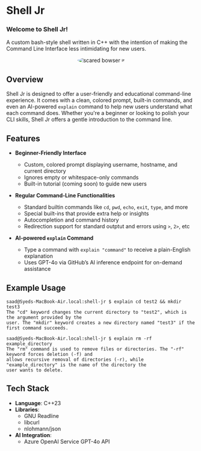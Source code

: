 # Shell Jr

### Welcome to Shell Jr!
A custom bash-style shell written in C++ with the intention of making the Command Line Interface less intimidating for new users.

<p align="center">
  <img src="https://github.com/user-attachments/assets/efff0cd3-f5c1-4007-8e29-edd53e51415e" alt="scared bowser jr" style="border-radius: 80%">
</p>


## Overview

Shell Jr is designed to offer a user-friendly and educational command-line experience. It comes with a clean, colored prompt, built-in commands, and even an AI-powered `explain` command to help new users understand what each command does. Whether you're a beginner or looking to polish your CLI skills, Shell Jr offers a gentle introduction to the command line.

## Features

- **Beginner-Friendly Interface**  
  - Custom, colored prompt displaying username, hostname, and current directory  
  - Ignores empty or whitespace-only commands  
  - Built-in tutorial (coming soon) to guide new users

- **Regular Command-Line Functionalities**  
  - Standard builtin commands like `cd`, `pwd`, `echo`, `exit`, `type`, and more  
  - Special built-ins that provide extra help or insights
  - Autocompletion and command history
  - Redirection support for standard outptut and errors using `>`, `2>`, etc

- **AI-powered `explain` Command**  
  - Type a command with `explain "command"` to receive a plain-English explanation  
  - Uses GPT-4o via GitHub’s AI inference endpoint for on-demand assistance
 
## Example Usage
```
saad@Syeds-MacBook-Air.local:shell-jr $ explain cd test2 && mkdir test3
The "cd" keyword changes the current directory to "test2", which is the argument provided by the
user. The "mkdir" keyword creates a new directory named "test3" if the first command succeeds.

saad@Syeds-MacBook-Air.local:shell-jr $ explain rm -rf example_directory
The "rm" command is used to remove files or directories. The "-rf" keyword forces deletion (-f) and
allows recursive removal of directories (-r), while "example_directory" is the name of the directory the
user wants to delete.
```

## Tech Stack
- **Language**: C++23
- **Libraries**:
  - GNU Readline
  - libcurl
  - nlohmann/json
- **AI Integration**:
  - Azure OpenAI Service GPT-4o API
 
